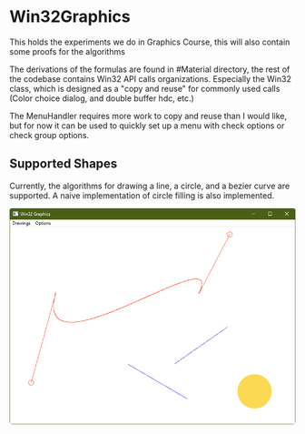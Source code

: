 # Win32Graphics
This holds the experiments we do in Graphics Course, this will also contain some proofs for the algorithms

The derivations of the formulas are found in #Material directory, the rest of the codebase contains Win32 API calls organizations.
Especially the Win32 class, which is designed as a "copy and reuse" for commonly used calls (Color choice dialog, and double buffer hdc, etc.)

The MenuHandler requires more work to copy and reuse than I would like, but for now it can be used to quickly set up a menu with check options or check group options.

## Supported Shapes
Currently, the algorithms for drawing a line, a circle, and a bezier curve are supported. A naive implementation of circle filling is also implemented.

![Screenshot of the shapes the app supports](https://github.com/ahmed-dardery/Win32Graphics/blob/master/%23Images/shapes.png)
